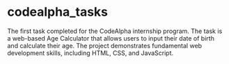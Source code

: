 # codealpha_tasks
The first task completed for the CodeAlpha internship program. The task is a web-based Age Calculator that allows users to input their date of birth and calculate their age. The project demonstrates fundamental web development skills, including HTML, CSS, and JavaScript.
